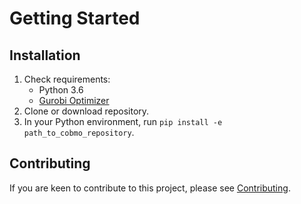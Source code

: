 # Getting Started

## Installation

1. Check requirements:
    - Python 3.6
    - [Gurobi Optimizer](http://www.gurobi.com/)
2. Clone or download repository.
3. In your Python environment, run `pip install -e path_to_cobmo_repository`.

## Contributing

If you are keen to contribute to this project, please see [Contributing](contributing.md).
